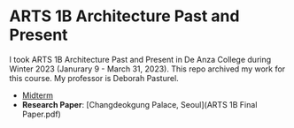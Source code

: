 # ARTS 1B Architecture Past and Present
I took ARTS 1B Architecture Past and Present in De Anza College during Winter 2023 (Janurary 9 - March 31, 2023). This repo archived my work for this course. My professor is Deborah Pasturel.
* [Midterm](ARTS%201B%20Midterm.pdf)
* **Research Paper**:  [Changdeokgung Palace, Seoul](ARTS 1B Final Paper.pdf)

